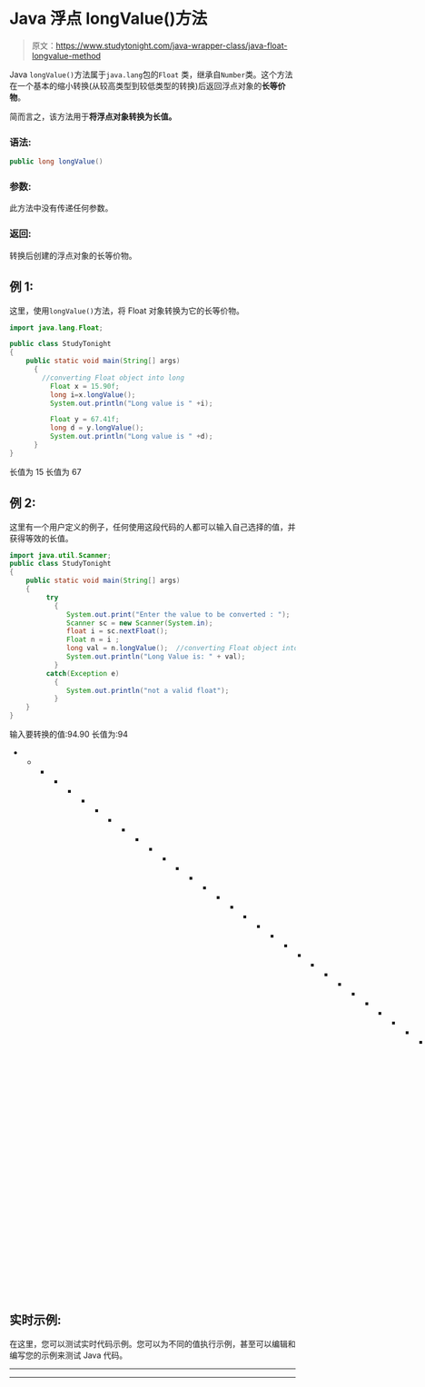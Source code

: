 # Java 浮点 longValue()方法

> 原文：<https://www.studytonight.com/java-wrapper-class/java-float-longvalue-method>

Java `longValue()`方法属于`java.lang`包的`Float` 类，继承自`Number`类。这个方法在一个基本的缩小转换(从较高类型到较低类型的转换)后返回浮点对象的**长等价物**。

简而言之，该方法用于**将浮点对象转换为长值。**

### 语法:

```java
public long longValue() 
```

### 参数:

此方法中没有传递任何参数。

### 返回:

转换后创建的浮点对象的长等价物。

## 例 1:

这里，使用`longValue()`方法，将 Float 对象转换为它的长等价物。

```java
import java.lang.Float;

public class StudyTonight
{  
    public static void main(String[] args) 
      {  
        //converting Float object into long
          Float x = 15.90f;
          long i=x.longValue();
          System.out.println("Long value is " +i);

          Float y = 67.41f;  
          long d = y.longValue();  
          System.out.println("Long value is " +d);
      }  
}
```

长值为 15
长值为 67

## 例 2:

这里有一个用户定义的例子，任何使用这段代码的人都可以输入自己选择的值，并获得等效的长值。

```java
import java.util.Scanner;  
public class StudyTonight
{  
    public static void main(String[] args) 
    {  
         try
           {
              System.out.print("Enter the value to be converted : ");  
              Scanner sc = new Scanner(System.in);  
              float i = sc.nextFloat();  
              Float n = i ;  
              long val = n.longValue();  //converting Float object into long
              System.out.println("Long Value is: " + val);  
           }
         catch(Exception e)
           {
              System.out.println("not a valid float"); 
           }
    }
}
```

输入要转换的值:94.90
长值为:94
* * * * * * * * * * * * * * * * * * * * * * * * * * * * * * * *输入要转换的值:0X900.9
不是有效的浮点数

## 实时示例:

在这里，您可以测试实时代码示例。您可以为不同的值执行示例，甚至可以编辑和编写您的示例来测试 Java 代码。

* * *

* * *